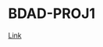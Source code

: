 # BDAD-PROJ1
[Link](https://docs.google.com/document/d/1UYAzEI3cEkkh5NZi2sv1Q13AkWWplx-tKWwnXS_Ahro/edit)
